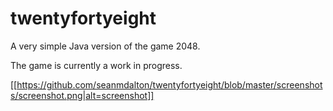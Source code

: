 # twentyfortyeight
A very simple Java version of the game 2048. 

The game is currently a work in progress. 

[[https://github.com/seanmdalton/twentyfortyeight/blob/master/screenshots/screenshot.png|alt=screenshot]]

